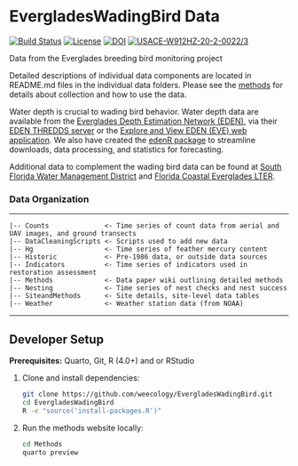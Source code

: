 # EvergladesWadingBird Data
<!-- badges: start -->
[![Build Status](https://github.com/weecology/EvergladesWadingBird/actions/workflows/main.yml/badge.svg)](https://github.com/weecology/EvergladesWadingBird/actions/workflows/main.yml)
[![License](http://i.creativecommons.org/p/zero/1.0/88x31.png)](https://raw.githubusercontent.com/weecology/PortalData/main/LICENSE)
[![DOI](https://zenodo.org/badge/DOI/10.5281/zenodo.7734553.svg)](https://doi.org/10.5281/zenodo.7734553)
[![USACE-W912HZ-20-2-0022/3](https://img.shields.io/badge/USACE-W912HZ--20--2--0022%2F3-blue)](https://www.saj.usace.army.mil/Missions/Environmental/Ecosystem-Restoration/)

<!-- badges: end -->

Data from the Everglades breeding bird monitoring project

Detailed descriptions of individual data components are located in README.md files in the individual data folders. Please see the [methods](https://everglades-wading-bird-data.netlify.app/) for details about collection and how to use the data.

Water depth is crucial to wading bird behavior. Water depth data are available from the [Everglades Depth Estimation Network (EDEN)](http://sofia.usgs.gov/eden), via their [EDEN THREDDS server](http://sflthredds.er.usgs.gov/) or the [Explore and View EDEN (EVE) web application](https://sofia.usgs.gov/eden/eve/). We also have created the [edenR package](https://github.com/weecology/edenR) to streamline downloads, data processing, and statistics for forecasting.

Additional data to complement the wading bird data can be found at [South Florida Water Management District](https://www.sfwmd.gov/) and [Florida Coastal Everglades LTER](http://fcelter.fiu.edu/).

### Data Organization
------------
    |-- Counts              <- Time series of count data from aerial and UAV images, and ground transects
    |-- DataCleaningScripts <- Scripts used to add new data
    |-- Hg                  <- Time series of feather mercury content
    |-- Historic            <- Pre-1986 data, or outside data sources
    |-- Indicators          <- Time series of indicators used in restoration assessment
    |-- Methods             <- Data paper wiki outlining detailed methods
    |-- Nesting             <- Time series of nest checks and nest success
    |-- SiteandMethods      <- Site details, site-level data tables
    |-- Weather             <- Weather station data (from NOAA)
--------

## Developer Setup

**Prerequisites:** Quarto, Git, R (4.0+) and or RStudio

1. Clone and install dependencies:
   ```bash
   git clone https://github.com/weecology/EvergladesWadingBird.git
   cd EvergladesWadingBird
   R -e "source('install-packages.R')"
   ```

2. Run the methods website locally:
   ```bash
   cd Methods
   quarto preview
   ```
